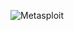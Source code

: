 ![Metasploit](https://tryhackme-images.s3.amazonaws.com/room-icons/1778f477c723e3e1be7dc9b5e60d8306.png)

